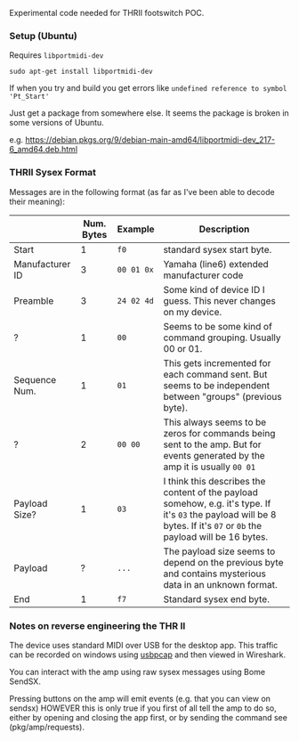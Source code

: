 Experimental code needed for THRII footswitch POC.

### Setup (Ubuntu)

Requires `libportmidi-dev`

```
sudo apt-get install libportmidi-dev
```

If when you try and build you get errors like `undefined reference to symbol 'Pt_Start'`

Just get a package from somewhere else. It seems the package is broken in some versions of Ubuntu.

e.g. https://debian.pkgs.org/9/debian-main-amd64/libportmidi-dev_217-6_amd64.deb.html

### THRII Sysex Format

Messages are in the following format (as far as I've been able to decode their meaning):

|                 | Num. Bytes | Example    | Description  
|-----------------|------------|------------|-------------------------------------
| Start           | 1          | `f0`       | standard sysex start byte.
| Manufacturer ID | 3          | `00 01 0x` | Yamaha (line6) extended manufacturer code
| Preamble        | 3          | `24 02 4d` | Some kind of device ID I guess. This never changes on my device.
| ?               | 1          | `00`       | Seems to be some kind of command grouping. Usually 00 or 01.
| Sequence Num.   | 1          | `01`       | This gets incremented for each command sent. But seems to be independent between "groups" (previous byte).
| ?               | 2          | `00 00`    | This always seems to be zeros for commands being sent to the amp. But for events generated by the amp it is usually `00 01`
| Payload Size?   | 1          | `03`       | I think this describes the content of the payload somehow, e.g. it's type. If it's `03` the payload will be 8 bytes. If it's `07` or `0b` the payload will be 16 bytes.
| Payload         | ?          | `...`      | The payload size seems to depend on the previous byte and contains mysterious data in an unknown format.
| End             | 1          | `f7`       | Standard sysex end byte.


### Notes on reverse engineering the THR II

The device uses standard MIDI over USB for the desktop app. This traffic can be recorded on windows
using [usbpcap](https://desowin.org/usbpcap/) and then viewed in Wireshark.

You can interact with the amp using raw sysex messages using Bome SendSX.

Pressing buttons on the amp will emit events (e.g. that you can view on sendsx) HOWEVER
this is only true if you first of all tell the amp to do so, either by opening and closing the app first,
or by sending the command see (pkg/amp/requests).
 